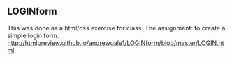 ## LOGINform
This was done as a html/css exercise for class. The assignment: to create a simple login form.
http://htmlpreview.github.io/andrewgale1/LOGINform/blob/master/LOGIN.html
